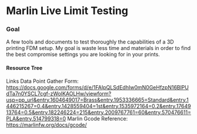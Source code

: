 # Marlin Live Limit Testing
### Goal
A few tools and documents to test thoroughly the capabilities of a 3D printing FDM setup.
My goal is waste less time and materials in order to find the best compromise settings you are looking for in your prints.
#### Resource Tree
Links
Data Point Gather Form: https://docs.google.com/forms/d/e/1FAIpQLSdEdhIw0mN0GeHfzpN16BlPUdTa7n0YSCL7cgf-zWoIKAOLHw/viewform?usp=pp_url&entry.1604649017=Brass&entry.1953336665=Standard&entry.1446215267=0.4&entry.1428559404=1st&entry.1535972164=0.2&entry.1764913764=0.5&entry.182246224=215&entry.2009767761=60&entry.570476611=PLA&entry.514799318=0
Marlin Gcode Reference: https://marlinfw.org/docs/gcode/
